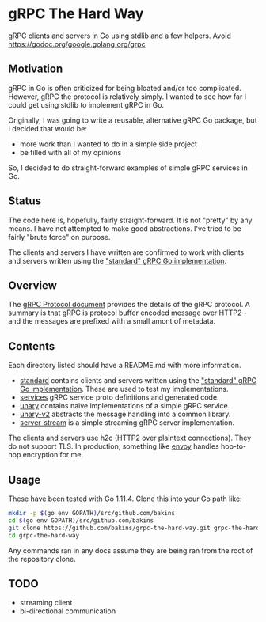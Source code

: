 # gRPC The Hard Way

gRPC clients and servers in Go using stdlib and a few helpers. Avoid https://godoc.org/google.golang.org/grpc

## Motivation

gRPC in Go is often criticized for being bloated and/or too complicated.
However, gRPC the protocol is relatively simply.  I wanted to see
how far I could get using stdlib to implement gRPC in Go.

Originally, I was going to write a reusable, alternative gRPC Go package,
but I decided that would be:
* more work than I wanted to do in a simple side project
* be filled with all of my opinions

So, I decided to do straight-forward examples of simple gRPC services in Go.

## Status

The code here is, hopefully, fairly straight-forward.  It is not "pretty" by any means. I have not attempted to make good abstractions. I've tried
to be fairly "brute force" on purpose.

The clients and servers I have written are confirmed to work with clients and
servers written using the ["standard" gRPC Go implementation](https://godoc.org/google.golang.org/grpc).

## Overview

The [gRPC Protocol document](https://github.com/grpc/grpc/blob/master/doc/PROTOCOL-HTTP2.md) provides the details of the gRPC protocol.  A summary is that gRPC is protocol buffer encoded message over HTTP2 - and the messages are prefixed with a small amont of metadata.

## Contents

Each directory listed should have a README.md with more information.

* [standard](./standard) contains clients and servers written using the ["standard" gRPC Go implementation](https://godoc.org/google.golang.org/grpc). These are used to test my implementations.
* [services](./services) gRPC service proto definitions and generated code.
* [unary](./unary) contains naive implementations of a simple gRPC service.
* [unary-v2](./unary-v2) abstracts the message handling into a common library.
* [server-stream](./server-stream) is a simple streaming gRPC server implementation.


The clients and servers use h2c (HTTP2 over plaintext connections). They do not support TLS.  In production, something like [envoy](https://www.envoyproxy.io) handles hop-to-hop encryption for me.

## Usage

These have been tested with Go 1.11.4.  Clone this into your Go path like:

```bash
mkdir -p $(go env GOPATH)/src/github.com/bakins
cd $(go env GOPATH)/src/github.com/bakins
git clone https://github.com/bakins/grpc-the-hard-way.git grpc-the-hard-way
cd grpc-the-hard-way
```

Any commands ran in any docs assume they are being ran from the root of the
repository clone.

## TODO

* streaming client
* bi-directional communication

